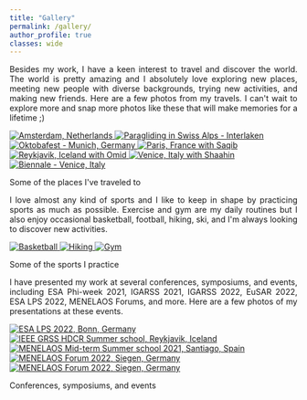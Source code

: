 ```yaml
---
title: "Gallery"
permalink: /gallery/
author_profile: true
classes: wide
---
```


<style>
p {
  text-align: justify;
}
</style>

Besides my work, I have a keen interest to travel and discover the world. The world is pretty amazing and I absolutely love exploring new places, meeting new people with diverse backgrounds, trying new activities, and making new friends. Here are a few photos from my travels. I can't wait to explore more and snap more photos like these that will make memories for a lifetime ;) 


<div class="gallery-scroll">
  <a href="/images/Travel/Amsterdam.jpeg" title="Amsterdam, Netherlands" class="image-popup">
    <img class="gallery-img" src="/images/Travel/Amsterdam.jpeg" alt="Amsterdam, Netherlands">
  </a>
  <a href="/images/Travel/Interlaken.jpeg" title="Paragliding in Swiss Alps - Interlaken" class="image-popup">
    <img class="gallery-img" src="/images/Travel/Interlaken.jpeg" alt="Paragliding in Swiss Alps - Interlaken">
  </a>
  <a href="/images/Travel/Munich - Octoberfest.jpeg" title="Oktobafest - Munich, Germany" class="image-popup">
    <img class="gallery-img" src="/images/Travel/Munich - Octoberfest.jpeg" alt="Oktobafest - Munich, Germany">
  </a>
  <a href="/images/Travel/Paris - With Saqib.jpeg" title="Paris, France with Saqib" class="image-popup">
    <img class="gallery-img" src="/images/Travel/Paris - With Saqib.jpeg" alt="Paris, France with Saqib">
  </a>
  <a href="/images/Travel/Reykjavik - With Omid.jpeg" title="Reykjavik, Iceland with Omid" class="image-popup">
    <img class="gallery-img" src="/images/Travel/Reykjavik - With Omid.jpeg" alt="Reykjavik, Iceland with Omid">
  </a>
    <a href="/images/Travel/Venice - With Shaahin.jpeg" title="Venice, Italy with Shaahin" class="image-popup">
    <img class="gallery-img" src="/images/Travel/Venice - With Shaahin.jpeg" alt="Venice, Italy with Shaahin">
  </a>
    <a href="/images/Travel/Venice - Biennale.jpeg" title="Biennale - Venice, Italy" class="image-popup">
    <img class="gallery-img" src="/images/Travel/Venice - Biennale.jpeg" alt="Biennale - Venice, Italy">
  </a>
</div>
<p class="gallery-caption">Some of the places I've traveled to</p>

I love almost any kind of sports and I like to keep in shape by practicing sports as much as possible. Exercise and gym are my daily routines but I also enjoy occasional basketball, football, hiking, ski, and I'm always looking to discover new activities.

<div class="gallery-scroll">
  <a href="/images/Sports/Basketball.jpeg" title="Basketball" class="image-popup">
    <img class="gallery-img" src="/images/Sports/Basketball.jpeg" alt="Basketball">
  </a>
  <a href="/images/Sports/Hiking.jpeg" title="Hiking" class="image-popup">
    <img class="gallery-img" src="/images/Sports/Hiking.jpeg" alt="Hiking">
  </a>
  <a href="/images/Sports/Gym2.jpeg" title="Gym" class="image-popup">
    <img class="gallery-img" src="/images/Sports/Gym2.jpeg" alt="Gym">
  </a>
</div>
<p class="gallery-caption">Some of the sports I practice</p>

I have presented my work at several conferences, symposiums, and events, including ESA Phi-week 2021, IGARSS 2021, IGARSS 2022, EuSAR 2022, ESA LPS 2022, MENELAOS Forums, and more. Here are a few photos of my presentations at these events.

<div class="gallery-scroll">
  <a href="/images/Conferences/Bonn - LPS.jpeg" title="ESA LPS 2022, Bonn, Germany" class="image-popup">
    <img class="gallery-img" src="/images/Conferences/Bonn - LPS.jpeg" alt="ESA LPS 2022, Bonn, Germany">
  </a>
  <a href="/images/Conferences/Reykjavik - HDCR.jpeg" title="IEEE GRSS HDCR Summer school, Reykjavik, Iceland" class="image-popup">
    <img class="gallery-img" src="/images/Conferences/Reykjavik - HDCR.jpeg" alt="IEEE GRSS HDCR Summer school, Reykjavik, Iceland">
  </a>
  <a href="/images/Conferences/Santiago - MENELAOS Presentation.jpeg" title="MENELAOS Mid-term Summer school 2021, Santiago, Spain" class="image-popup">
    <img class="gallery-img" src="/images/Conferences/Santiago - MENELAOS Presentation.jpeg" alt="MENELAOS Mid-term Summer school 2021, Santiago, Spain">
  </a>
    <a href="/images/Conferences/Siegen - MENELAOS Forum Presentation.jpeg" title="MENELAOS Forum 2022, Siegen, Germany" class="image-popup">
    <img class="gallery-img" src="/images/Conferences/Siegen - MENELAOS Forum Presentation.jpeg" alt="MENELAOS Forum 2022, Siegen, Germany">
  </a>
    <a href="/images/Conferences/Siegen - MENELAOS Forum - Group.jpeg" title="MENELAOS Forum 2022, Siegen, Germany" class="image-popup">
    <img class="gallery-img" src="/images/Conferences/Siegen - MENELAOS Forum - Group.jpeg" alt="MENELAOS Forum 2022, Siegen, Germany">
  </a>
</div>
<p class="gallery-caption">Conferences, symposiums, and events</p>
